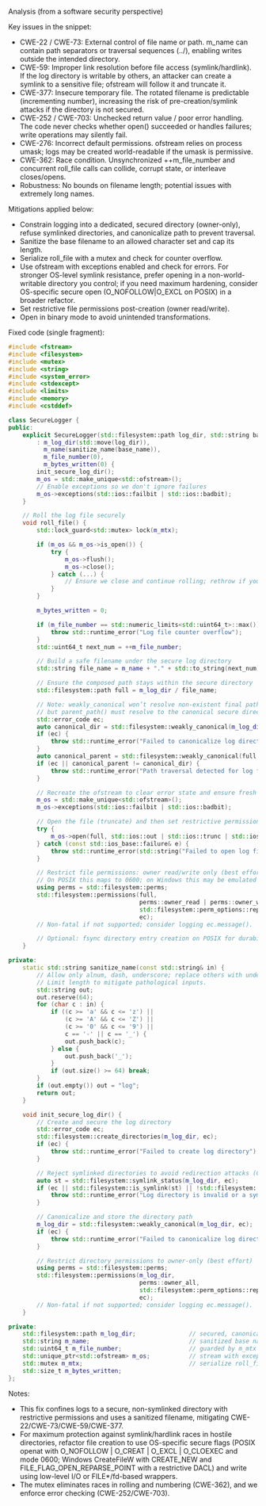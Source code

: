 Analysis (from a software security perspective)

Key issues in the snippet:
- CWE-22 / CWE-73: External control of file name or path. m_name can contain path separators or traversal sequences (../), enabling writes outside the intended directory.
- CWE-59: Improper link resolution before file access (symlink/hardlink). If the log directory is writable by others, an attacker can create a symlink to a sensitive file; ofstream will follow it and truncate it.
- CWE-377: Insecure temporary file. The rotated filename is predictable (incrementing number), increasing the risk of pre-creation/symlink attacks if the directory is not secured.
- CWE-252 / CWE-703: Unchecked return value / poor error handling. The code never checks whether open() succeeded or handles failures; write operations may silently fail.
- CWE-276: Incorrect default permissions. ofstream relies on process umask; logs may be created world-readable if the umask is permissive.
- CWE-362: Race condition. Unsynchronized ++m_file_number and concurrent roll_file calls can collide, corrupt state, or interleave closes/opens.
- Robustness: No bounds on filename length; potential issues with extremely long names.

Mitigations applied below:
- Constrain logging into a dedicated, secured directory (owner-only), refuse symlinked directories, and canonicalize path to prevent traversal.
- Sanitize the base filename to an allowed character set and cap its length.
- Serialize roll_file with a mutex and check for counter overflow.
- Use ofstream with exceptions enabled and check for errors. For stronger OS-level symlink resistance, prefer opening in a non-world-writable directory you control; if you need maximum hardening, consider OS-specific secure open (O_NOFOLLOW|O_EXCL on POSIX) in a broader refactor.
- Set restrictive file permissions post-creation (owner read/write).
- Open in binary mode to avoid unintended transformations.

Fixed code (single fragment):

```cpp
#include <fstream>
#include <filesystem>
#include <mutex>
#include <string>
#include <system_error>
#include <stdexcept>
#include <limits>
#include <memory>
#include <cstddef>

class SecureLogger {
public:
    explicit SecureLogger(std::filesystem::path log_dir, std::string base_name)
        : m_log_dir(std::move(log_dir)),
          m_name(sanitize_name(base_name)),
          m_file_number(0),
          m_bytes_written(0) {
        init_secure_log_dir();
        m_os = std::make_unique<std::ofstream>();
        // Enable exceptions so we don't ignore failures
        m_os->exceptions(std::ios::failbit | std::ios::badbit);
    }

    // Roll the log file securely
    void roll_file() {
        std::lock_guard<std::mutex> lock(m_mtx);

        if (m_os && m_os->is_open()) {
            try {
                m_os->flush();
                m_os->close();
            } catch (...) {
                // Ensure we close and continue rolling; rethrow if your policy requires it
            }
        }

        m_bytes_written = 0;

        if (m_file_number == std::numeric_limits<std::uint64_t>::max()) {
            throw std::runtime_error("Log file counter overflow");
        }
        std::uint64_t next_num = ++m_file_number;

        // Build a safe filename under the secure log directory
        std::string file_name = m_name + "." + std::to_string(next_num) + ".txt";

        // Ensure the composed path stays within the secure directory
        std::filesystem::path full = m_log_dir / file_name;

        // Note: weakly_canonical won’t resolve non-existent final path components,
        // but parent_path() must resolve to the canonical secure directory.
        std::error_code ec;
        auto canonical_dir = std::filesystem::weakly_canonical(m_log_dir, ec);
        if (ec) {
            throw std::runtime_error("Failed to canonicalize log directory");
        }
        auto canonical_parent = std::filesystem::weakly_canonical(full.parent_path(), ec);
        if (ec || canonical_parent != canonical_dir) {
            throw std::runtime_error("Path traversal detected for log file");
        }

        // Recreate the ofstream to clear error state and ensure fresh open
        m_os = std::make_unique<std::ofstream>();
        m_os->exceptions(std::ios::failbit | std::ios::badbit);

        // Open the file (truncate) and then set restrictive permissions
        try {
            m_os->open(full, std::ios::out | std::ios::trunc | std::ios::binary);
        } catch (const std::ios_base::failure& e) {
            throw std::runtime_error(std::string("Failed to open log file: ") + e.what());
        }

        // Restrict file permissions: owner read/write only (best effort).
        // On POSIX this maps to 0600; on Windows this may be emulated and not strongly enforce ACLs.
        using perms = std::filesystem::perms;
        std::filesystem::permissions(full,
                                     perms::owner_read | perms::owner_write,
                                     std::filesystem::perm_options::replace,
                                     ec);
        // Non-fatal if not supported; consider logging ec.message().

        // Optional: fsync directory entry creation on POSIX for durability (not shown).
    }

private:
    static std::string sanitize_name(const std::string& in) {
        // Allow only alnum, dash, underscore; replace others with underscore.
        // Limit length to mitigate pathological inputs.
        std::string out;
        out.reserve(64);
        for (char c : in) {
            if ((c >= 'a' && c <= 'z') ||
                (c >= 'A' && c <= 'Z') ||
                (c >= '0' && c <= '9') ||
                c == '-' || c == '_') {
                out.push_back(c);
            } else {
                out.push_back('_');
            }
            if (out.size() >= 64) break;
        }
        if (out.empty()) out = "log";
        return out;
    }

    void init_secure_log_dir() {
        // Create and secure the log directory
        std::error_code ec;
        std::filesystem::create_directories(m_log_dir, ec);
        if (ec) {
            throw std::runtime_error("Failed to create log directory");
        }

        // Reject symlinked directories to avoid redirection attacks (CWE-59)
        auto st = std::filesystem::symlink_status(m_log_dir, ec);
        if (ec || std::filesystem::is_symlink(st) || !std::filesystem::is_directory(st)) {
            throw std::runtime_error("Log directory is invalid or a symlink");
        }

        // Canonicalize and store the directory path
        m_log_dir = std::filesystem::weakly_canonical(m_log_dir, ec);
        if (ec) {
            throw std::runtime_error("Failed to canonicalize log directory");
        }

        // Restrict directory permissions to owner-only (best effort)
        using perms = std::filesystem::perms;
        std::filesystem::permissions(m_log_dir,
                                     perms::owner_all,
                                     std::filesystem::perm_options::replace,
                                     ec);
        // Non-fatal if not supported; consider logging ec.message().
    }

private:
    std::filesystem::path m_log_dir;               // secured, canonical absolute path
    std::string m_name;                            // sanitized base name
    std::uint64_t m_file_number;                   // guarded by m_mtx
    std::unique_ptr<std::ofstream> m_os;           // stream with exceptions enabled
    std::mutex m_mtx;                              // serialize roll_file and counter updates
    std::size_t m_bytes_written;
};
```

Notes:
- This fix confines logs to a secure, non-symlinked directory with restrictive permissions and uses a sanitized filename, mitigating CWE-22/CWE-73/CWE-59/CWE-377.
- For maximum protection against symlink/hardlink races in hostile directories, refactor file creation to use OS-specific secure flags (POSIX openat with O_NOFOLLOW | O_CREAT | O_EXCL | O_CLOEXEC and mode 0600; Windows CreateFileW with CREATE_NEW and FILE_FLAG_OPEN_REPARSE_POINT with a restrictive DACL) and write using low-level I/O or FILE*/fd-based wrappers.
- The mutex eliminates races in rolling and numbering (CWE-362), and we enforce error checking (CWE-252/CWE-703).